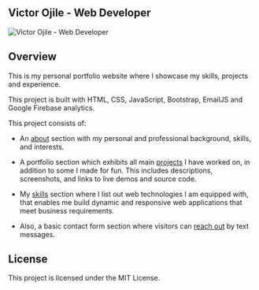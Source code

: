 ## Victor Ojile - Web Developer
![Victor Ojile - Web Developer](https://victorojile.github.io/portfolio/static/images/my_image.jpg)

## Overview

 This is my personal portfolio website where I showcase my skills, projects and experience.
 
 This project is built with HTML, CSS, JavaScript, Bootstrap, EmailJS and Google Firebase analytics.
 
 This project consists of:
  * An [about](https://victorojile.github.io/portfolio/#about_me) section with my personal and professional background, skills, and interests.
  
  * A portfolio section which exhibits all main [projects](https://victorojile.github.io/portfolio/#project) I have worked on, in addition to some I made for fun. This includes descriptions, screenshots, and links to live demos and source code.
  
  * My [skills](https://victorojile.github.io/portfolio/#about_me) section where I list out web technologies I am equipped with, that enables me build dynamic and responsive web applications that meet business requirements.
  
  * Also, a basic contact form section where visitors can [reach out](https://victorojile.github.io/portfolio/#contact-form) by text messages.

## License
 This project is licensed under the MIT License. 
 
